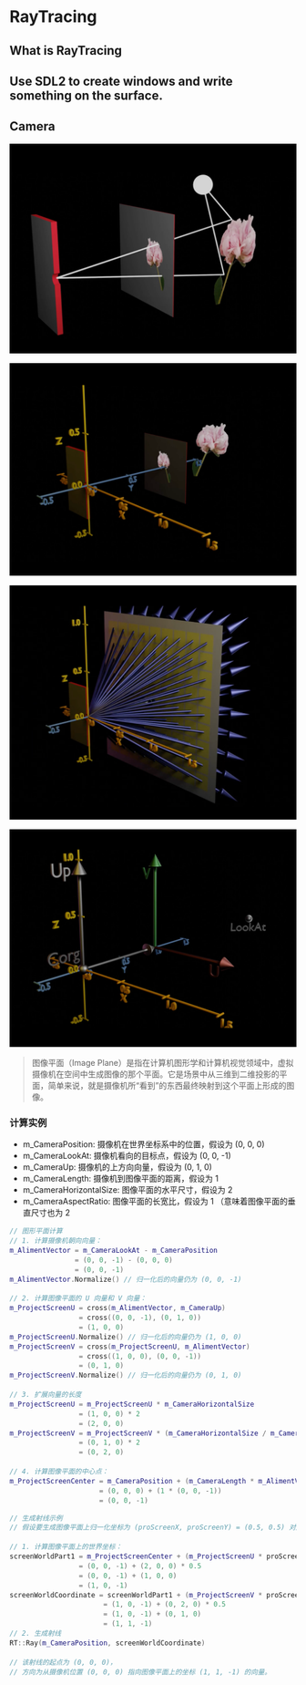 # RayTracing

## What is RayTracing

## Use SDL2 to create windows and write something on the surface.

## Camera

![alt text](image.png)

![alt text](image-1.png)

![alt text](image-2.png)

![alt text](image-3.png)

> 图像平面（Image Plane）是指在计算机图形学和计算机视觉领域中，虚拟摄像机在空间中生成图像的那个平面。它是场景中从三维到二维投影的平面，简单来说，就是摄像机所“看到”的东西最终映射到这个平面上形成的图像。

### 计算实例

- m_CameraPosition: 摄像机在世界坐标系中的位置，假设为 (0, 0, 0)
- m_CameraLookAt: 摄像机看向的目标点，假设为 (0, 0, -1)
- m_CameraUp: 摄像机的上方向向量，假设为 (0, 1, 0)
- m_CameraLength: 摄像机到图像平面的距离，假设为 1
- m_CameraHorizontalSize: 图像平面的水平尺寸，假设为 2
- m_CameraAspectRatio: 图像平面的长宽比，假设为 1 （意味着图像平面的垂直尺寸也为 2

```c++
// 图形平面计算
// 1. 计算摄像机朝向向量：
m_AlimentVector = m_CameraLookAt - m_CameraPosition 
                = (0, 0, -1) - (0, 0, 0) 
                = (0, 0, -1)
m_AlimentVector.Normalize() // 归一化后的向量仍为 (0, 0, -1)

// 2. 计算图像平面的 U 向量和 V 向量：
m_ProjectScreenU = cross(m_AlimentVector, m_CameraUp) 
                 = cross((0, 0, -1), (0, 1, 0)) 
                 = (1, 0, 0)
m_ProjectScreenU.Normalize() // 归一化后的向量仍为 (1, 0, 0)
m_ProjectScreenV = cross(m_ProjectScreenU, m_AlimentVector) 
                 = cross((1, 0, 0), (0, 0, -1)) 
                 = (0, 1, 0)
m_ProjectScreenV.Normalize() // 归一化后的向量仍为 (0, 1, 0)

// 3. 扩展向量的长度
m_ProjectScreenU = m_ProjectScreenU * m_CameraHorizontalSize 
                 = (1, 0, 0) * 2 
                 = (2, 0, 0)
m_ProjectScreenV = m_ProjectScreenV * (m_CameraHorizontalSize / m_CameraAspectRatio) 
                 = (0, 1, 0) * 2 
                 = (0, 2, 0)

// 4. 计算图像平面的中心点：
m_ProjectScreenCenter = m_CameraPosition + (m_CameraLength * m_AlimentVector) 
                      = (0, 0, 0) + (1 * (0, 0, -1)) 
                      = (0, 0, -1)
```
```c++
// 生成射线示例
// 假设要生成图像平面上归一化坐标为 (proScreenX, proScreenY) = (0.5, 0.5) 对应的射线。

// 1. 计算图像平面上的世界坐标：
screenWorldPart1 = m_ProjectScreenCenter + (m_ProjectScreenU * proScreenX)
                 = (0, 0, -1) + (2, 0, 0) * 0.5
                 = (0, 0, -1) + (1, 0, 0)
                 = (1, 0, -1)
screenWorldCoordinate = screenWorldPart1 + (m_ProjectScreenV * proScreenY)
                       = (1, 0, -1) + (0, 2, 0) * 0.5
                       = (1, 0, -1) + (0, 1, 0)
                       = (1, 1, -1)
// 2. 生成射线
RT::Ray(m_CameraPosition, screenWorldCoordinate)

// 该射线的起点为 (0, 0, 0)，
// 方向为从摄像机位置 (0, 0, 0) 指向图像平面上的坐标 (1, 1, -1) 的向量。
```